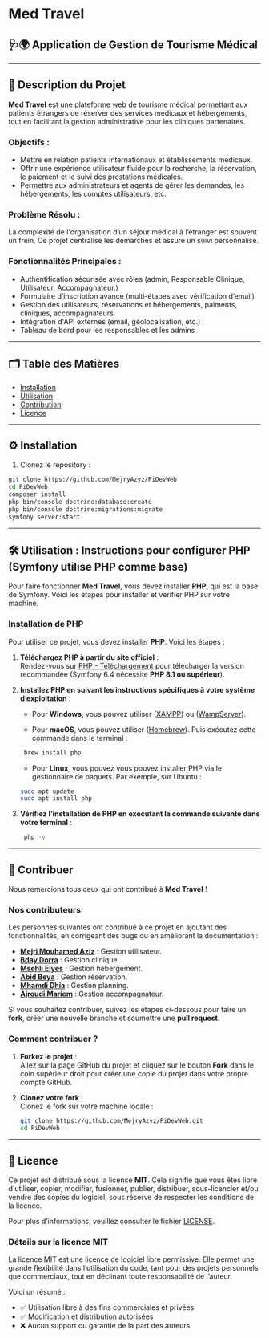 # Med Travel

## 🩺🌍 Application de Gestion de Tourisme Médical

---

## 📌 Description du Projet

**Med Travel** est une plateforme web de tourisme médical permettant aux patients étrangers de réserver des services médicaux et hébergements, tout en facilitant la gestion administrative pour les cliniques partenaires.

### Objectifs :
- Mettre en relation patients internationaux et établissements médicaux.
- Offrir une expérience utilisateur fluide pour la recherche, la réservation, le paiement et le suivi des prestations médicales.
- Permettre aux administrateurs et agents de gérer les demandes, les hébergements, les comptes utilisateurs, etc.

### Problème Résolu :
La complexité de l'organisation d’un séjour médical à l’étranger est souvent un frein. Ce projet centralise les démarches et assure un suivi personnalisé.

### Fonctionnalités Principales :
- Authentification sécurisée avec rôles (admin, Responsable Clinique, Utilisateur, Accompagnateur.)
- Formulaire d’inscription avancé (multi-étapes avec vérification d’email)
- Gestion des utilisateurs, réservations et hébergements, paiments, cliniques, accompagnateurs.
- Intégration d'API externes (email, géolocalisation, etc.)
- Tableau de bord pour les responsables et les admins

---

## 🗂️ Table des Matières

- [Installation](#installation)
- [Utilisation](#utilisation)
- [Contribution](#contribution)
- [Licence](#licence)

---

## ⚙️ Installation

1. Clonez le repository :
```bash
git clone https://github.com/MejryAzyz/PiDevWeb
cd PiDevWeb
composer install
php bin/console doctrine:database:create
php bin/console doctrine:migrations:migrate
symfony server:start

```
---

## 🛠️ Utilisation : Instructions pour configurer PHP (Symfony utilise PHP comme base)

Pour faire fonctionner **Med Travel**, vous devez installer **PHP**, qui est la base de Symfony. Voici les étapes pour installer et vérifier PHP sur votre machine.

### **Installation de PHP**

Pour utiliser ce projet, vous devez installer **PHP**. Voici les étapes :

1. **Téléchargez PHP à partir du site officiel** :  
   Rendez-vous sur [PHP - Téléchargement](https://www.php.net/downloads.php) pour télécharger la version recommandée (Symfony 6.4 nécessite **PHP 8.1 ou supérieur**).

2. **Installez PHP en suivant les instructions spécifiques à votre système d’exploitation** :  
   - Pour **Windows**, vous pouvez utiliser  ([XAMPP](https://www.apachefriends.org/fr/index.html)) ou  ([WampServer](http://www.wampserver.com/)).  

   - Pour **macOS**, vous pouvez utiliser  ([Homebrew](https://brew.sh/)). Puis exécutez cette commande dans le terminal :
    ```bash
     brew install php
    ```
    - Pour **Linux**, vous pouvez vous pouvez installer PHP via le gestionnaire de paquets. Par exemple, sur Ubuntu :
    ```bash
    sudo apt update
    sudo apt install php
    ```
3. **Vérifiez l’installation de PHP en exécutant la commande suivante dans votre terminal** :  
    ```bash
     php -v
    ```
 ---
   
## 🤝 Contribuer

Nous remercions tous ceux qui ont contribué à **Med Travel** !

### **Nos contributeurs**

Les personnes suivantes ont contribué à ce projet en ajoutant des fonctionnalités, en corrigeant des bugs ou en améliorant la documentation :

- **[Mejri Mouhamed Aziz](https://github.com/MejryAzyz)** : Gestion utilisateur.
- **[Bday Dorra](https://github.com/dorra388)** : Gestion clinique.
- **[Msehli Elyes](https://github.com/ElyesMsehli)** : Gestion hébergement.
- **[Abid Beya](https://github.com/beyaabid123456789)** : Gestion réservation.
- **[Mhamdi Dhia](https://github.com/dhiamhamdi)** : Gestion planning.
- **[Ajroudi Mariem](https://github.com/majroudi94)** : Gestion accompagnateur.

Si vous souhaitez contribuer, suivez les étapes ci-dessous pour faire un **fork**, créer une nouvelle branche et soumettre une **pull request**.

### **Comment contribuer ?**

1. **Forkez le projet** :  
   Allez sur la page GitHub du projet et cliquez sur le bouton **Fork** dans le coin supérieur droit pour créer une copie du projet dans votre propre compte GitHub.

2. **Clonez votre fork** :  
   Clonez le fork sur votre machine locale :  
   ```bash
   git clone https://github.com/MejryAzyz/PiDevWeb.git
   cd PiDevWeb
   ```
---

## 📄 Licence

Ce projet est distribué sous la licence **MIT**. Cela signifie que vous êtes libre d'utiliser, copier, modifier, fusionner, publier, distribuer, sous-licencier et/ou vendre des copies du logiciel, sous réserve de respecter les conditions de la licence.

Pour plus d’informations, veuillez consulter le fichier [LICENSE](./LICENSE).

### **Détails sur la licence MIT**

La licence MIT est une licence de logiciel libre permissive. Elle permet une grande flexibilité dans l’utilisation du code, tant pour des projets personnels que commerciaux, tout en déclinant toute responsabilité de l’auteur.

Voici un résumé :

- ✅ Utilisation libre à des fins commerciales et privées
- ✅ Modification et distribution autorisées
- ❌ Aucun support ou garantie de la part des auteurs




